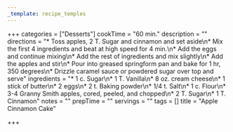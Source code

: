 ```yaml
---
_template: recipe_temples
---
```



+++
categories = ["Desserts"]
cookTime = "60 min."
description = ""
directions = "* Toss apples, 2 T. Sugar and cinnamon and set aside\n* Mix the first 4 ingredients and beat at high speed for 4 min.\n* Add the eggs and continue mixing\n* Add the rest of ingredients and mix slightly\n* Add the apples and stir\n* Pour into greased springform pan and bake for 1 hr, 350 degrees\n* Drizzle caramel sauce or powdered sugar over top and serve"
ingredients = "* 1 c. Sugar\n* 1 T. Vanilla\n* 8 oz. cream cheese\n* 1 stick of butter\n* 2 eggs\n* 2 t. Baking powder\n* 1/4 t. Salt\n* 1 c. Flour\n* 3-4 Granny Smith apples, cored, peeled, and chopped\n* 2 T. Sugar\n* 1 T. Cinnamon"
notes = ""
prepTime = ""
servings = ""
tags = []
title = "Apple Cinnamon Cake"

+++
